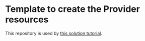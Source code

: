 # Template to create the Provider resources

This repository is used by [this solution tutorial](https://cloud.ibm.com/docs/solution-tutorials?topic=solution-tutorials-vpc-pps-basics).
